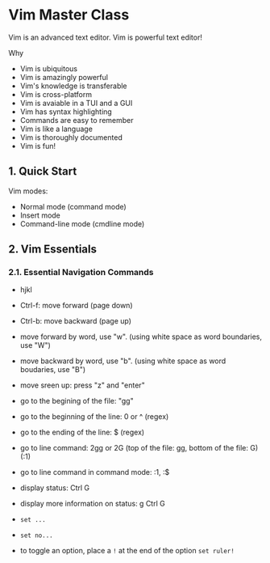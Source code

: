 # Vim Master Class

Vim is an advanced text editor. Vim is powerful text editor!

Why 

- Vim is ubiquitous
- Vim is amazingly powerful
- Vim's knowledge is transferable
- Vim is cross-platform
- Vim is avaiable in a TUI and a GUI
- Vim has syntax highlighting
- Commands are easy to remember
- Vim is like a language
- Vim is thoroughly documented
- Vim is fun!

## 1. Quick Start

Vim modes:

- Normal mode (command mode)
- Insert mode
- Command-line mode (cmdline mode)

## 2. Vim Essentials 

### 2.1. Essential Navigation Commands 

- hjkl

- Ctrl-f: move forward (page down)
- Ctrl-b: move backward (page up)
- move forward by word, use "w". (using white space as word boundaries, use "W")
- move backward by word, use "b". (using white space as word boudaries, use "B")
- move sreen up: press "z" and "enter"
- go to the begining of the file: "gg"
- go to the beginning of the line: 0 or ^ (regex)
- go to the ending of the line: $ (regex)
- go to line command: 2gg or 2G (top of the file: gg, bottom of the file: G) (:1)
- go to line command in command mode: :1, :$
- display status: Ctrl G
- display more information on status: g Ctrl G
- `set ...`
- `set no...`
- to toggle an option, place a `!` at the end of the option `set ruler!`

